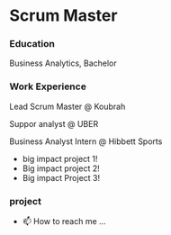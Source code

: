 # Scrum Master 
### Education
Business Analytics, Bachelor 

### Work Experience 
Lead Scrum Master @ Koubrah 

Suppor analyst @ UBER

Business Analyst Intern @ Hibbett Sports 
- big impact project 1!
- Big impact project 2!
- Big impact Project 3!

### project 
- 📫 How to reach me ...

<!---
ftsoungui/ftsoungui is a ✨ special ✨ repository because its `README.md` (this file) appears on your GitHub profile.
You can click the Preview link to take a look at your changes.
--->
